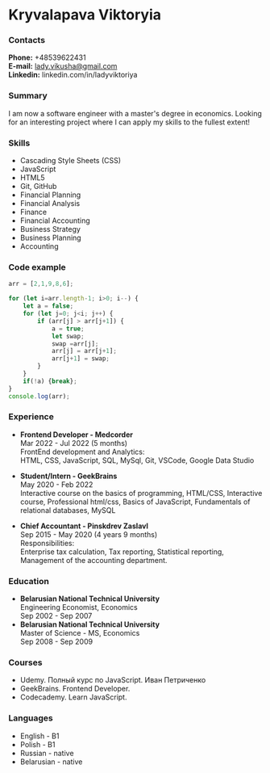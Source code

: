 <!-- Here will be a CV -->
# Kryvalapava Viktoryia
### **Contacts**
**Phone:** +48539622431  
**E-mail:** lady.vikusha@gmail.com  
**Linkedin:** linkedin.com/in/ladyviktoriya  


### **Summary**  
I am now a software engineer with a master's degree in economics. Looking for an interesting project where I can
apply my skills to the fullest extent!  

### **Skills**  

* Cascading Style Sheets (CSS)  
* JavaScript  
* HTML5  
* Git, GitHub
* Financial Planning  
* Financial Analysis  
* Finance  
* Financial Accounting  
* Business Strategy  
* Business Planning  
* Accounting

### **Code example**  

``` JavaScript 
arr = [2,1,9,8,6];

for (let i=arr.length-1; i>0; i--) {
    let a = false;
    for (let j=0; j<i; j++) {
        if (arr[j] > arr[j+1]) {
            a = true;
            let swap;
            swap =arr[j];
            arr[j] = arr[j+1];
            arr[j+1] = swap;
        }
    }
    if(!a) {break};
}
console.log(arr);
```

### **Experience**  

* **Frontend Developer - Medcorder**  
Mar 2022 - Jul 2022 (5 months)  
FrontEnd development and Analytics:  
HTML, CSS, JavaScript, SQL, MySql, Git, VSCode, Google Data Studio  
* **Student/Intern - GeekBrains**  
May 2020 - Feb 2022  
Interactive course on the basics of programming, HTML/CSS, Interactive course, Professional html/css, Basics of JavaScript, Fundamentals of relational databases, MySQL  

* **Chief Accountant - Pinskdrev Zaslavl**  
Sep 2015 - May 2020 (4 years 9 months)  
Responsibilities:  
Enterprise tax calculation, Tax reporting, Statistical reporting, Management of the accounting department.  

### **Education**
* **Belarusian National Technical University**  
Engineering Economist, Economics  
Sep 2002 - Sep 2007  
* **Belarusian National Technical University**  
Master of Science - MS, Economics  
Sep 2008 - Sep 2009  
### **Courses**
* Udemy. Полный курс по JavaScript. Иван Петриченко  
* GeekBrains. Frontend Developer.
* Codecademy. Learn JavaScript.  

### **Languages**  
* English - B1 
* Polish - B1
* Russian - native
* Belarusian - native
